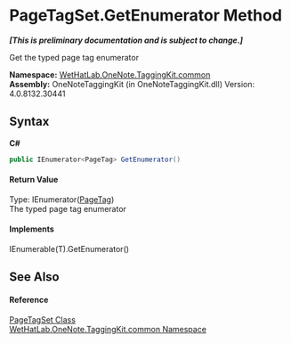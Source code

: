 # PageTagSet.GetEnumerator Method 
 _**\[This is preliminary documentation and is subject to change.\]**_

Get the typed page tag enumerator

**Namespace:**&nbsp;<a href="bcdbab9c-63d1-48a4-6937-af53fb8d9a55.md">WetHatLab.OneNote.TaggingKit.common</a><br />**Assembly:**&nbsp;OneNoteTaggingKit (in OneNoteTaggingKit.dll) Version: 4.0.8132.30441

## Syntax

**C#**<br />
``` C#
public IEnumerator<PageTag> GetEnumerator()
```


#### Return Value
Type: IEnumerator(<a href="81c6e496-d51e-9c76-3ed6-ab5e11c9381c.md">PageTag</a>)<br />The typed page tag enumerator

#### Implements
IEnumerable(T).GetEnumerator()<br />

## See Also


#### Reference
<a href="554491c7-28c3-9873-8c41-84e47e982ada.md">PageTagSet Class</a><br /><a href="bcdbab9c-63d1-48a4-6937-af53fb8d9a55.md">WetHatLab.OneNote.TaggingKit.common Namespace</a><br />